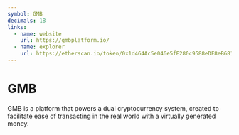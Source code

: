 ```yaml
---
symbol: GMB
decimals: 18
links:
  - name: website
    url: https://gmbplatform.io/
  - name: explorer
    url: https://etherscan.io/token/0x1d464Ac5e046e5fE280c9588eDF8eB681b07008F
---
```


# GMB

GMB is a platform that powers a dual cryptocurrency system, created to facilitate ease of transacting in the real world with a virtually generated money.
